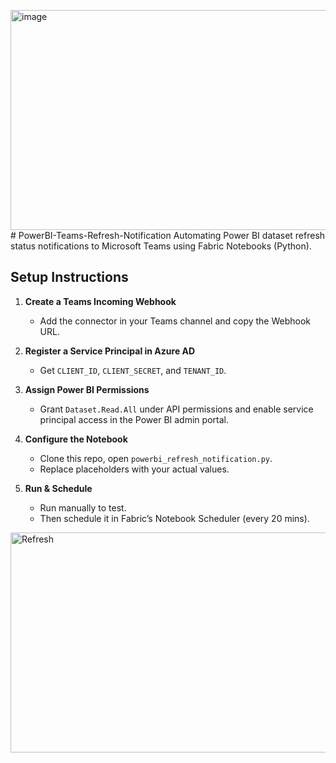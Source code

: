 <img width="1144" height="352" alt="image" src="https://github.com/user-attachments/assets/edd0bd77-c179-4843-bede-ab8185bc40e0" /># PowerBI-Teams-Refresh-Notification
Automating Power BI dataset refresh status notifications to Microsoft Teams using Fabric Notebooks (Python).
## Setup Instructions

1. **Create a Teams Incoming Webhook**
   - Add the connector in your Teams channel and copy the Webhook URL.

2. **Register a Service Principal in Azure AD**
   - Get `CLIENT_ID`, `CLIENT_SECRET`, and `TENANT_ID`.

3. **Assign Power BI Permissions**
   - Grant `Dataset.Read.All` under API permissions and enable service principal access in the Power BI admin portal.

4. **Configure the Notebook**
   - Clone this repo, open `powerbi_refresh_notification.py`.
   - Replace placeholders with your actual values.

5. **Run & Schedule**
   - Run manually to test.
   - Then schedule it in Fabric’s Notebook Scheduler (every 20 mins).

<img width="1144" height="352" alt="Refresh" src="https://github.com/user-attachments/assets/6d1c18a1-ffd3-4260-b4eb-12c38c3a25e4" />

